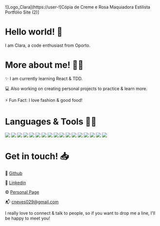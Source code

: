 ![Logo_Clara](https://user-![Cópia de Creme e Rosa Maquiadora Estilista Portfólio Site (2)]

# Hello world! 👋

I am Clara, a code enthusiast from Oporto.

# More about me! :blonde_woman: 

✨ I am currently learning React & TDD.

💻 Also working on creating personal projects to practice & learn more.

⚡️ Fun Fact: I love fashion & good food!

# Languages & Tools :woman_technologist:

![](https://img.shields.io/badge/CODE-HTML5-informational?style=flat&logo=<LOGO_NAME>&logoColor=white&color=2bbc8a)
![](https://img.shields.io/badge/CODE-CSS3-informational?style=flat&logo=<LOGO_NAME>&logoColor=white&color=2bbc8a)
![](https://img.shields.io/badge/CODE-Sass-informational?style=flat&logo=<LOGO_NAME>&logoColor=white&color=2bbc8a)
![](https://img.shields.io/badge/CODE-BOOTSTRAP-informational?style=flat&logo=<LOGO_NAME>&logoColor=white&color=2bbc8a)
![](https://img.shields.io/badge/CODE-JAVASCRIPT-informational?style=flat&logo=<LOGO_NAME>&logoColor=white&color=2bbc8a)
![](https://img.shields.io/badge/CODE-jQuery-informational?style=flat&logo=<LOGO_NAME>&logoColor=white&color=2bbc8a)
![](https://img.shields.io/badge/CODE-JAVA-informational?style=flat&logo=<LOGO_NAME>&logoColor=white&color=2bbc8a)
![](https://img.shields.io/badge/CODE-PHP-informational?style=flat&logo=<LOGO_NAME>&logoColor=white&color=2bbc8a)
![](https://img.shields.io/badge/CODE-phpMyAdmin-informational?style=flat&logo=<LOGO_NAME>&logoColor=white&color=2bbc8a)
![](https://img.shields.io/badge/CODE-MYSQL-informational?style=flat&logo=<LOGO_NAME>&logoColor=white&color=2bbc8a)
![](https://img.shields.io/badge/WordPress-Joomla-informational?style=flat&logo=<LOGO_NAME>&logoColor=white&color=2bbc8a)
![](https://img.shields.io/badge/EDITORS-VSCode-informational?style=flat&logo=<LOGO_NAME>&logoColor=white&color=2bbc8a)
![](https://img.shields.io/badge/EDITORS-Eclipse-informational?style=flat&logo=<LOGO_NAME>&logoColor=white&color=2bbc8a)
![](https://img.shields.io/badge/MANAGEMENT-Airtable-informational?style=flat&logo=<LOGO_NAME>&logoColor=white&color=2bbc8a)
![](https://img.shields.io/badge/MANAGEMENT-Trello-informational?style=flat&logo=<LOGO_NAME>&logoColor=white&color=2bbc8a)
![](https://img.shields.io/badge/MANAGEMENT-Gantt-informational?style=flat&logo=<LOGO_NAME>&logoColor=white&color=2bbc8a)
![](https://img.shields.io/badge/AGILE-Scrum-informational?style=flat&logo=<LOGO_NAME>&logoColor=white&color=2bbc8a)

# Get in touch! 📥

🧰 [Github](https://github.com/Clara-Sousa-Neves)

🔎 [Linkedin](https://www.linkedin.com/in/clarasousaneves/)

©️ [Personal Page](https://clara-sousa-neves.github.io/ClaraPersonalPage.github.io/)

📬 cneves029@gmail.com

I really love to connect & talk to people, so if you want to drop me a line, I'll be happy to meet you! 
